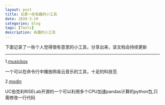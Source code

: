 ```yaml
---
layout: post
title: 记录一些有趣的小工具
date: 2020-3-19
categories: blog
tags: [Tools]
description: 有趣的小工具
---
```


下面记录了一些个人觉得很有意思的小工具，分享出来，该文档会持续更新

---

1.[musicbox](https://github.com/darknessomi/musicbox)

一个可以在命令行中播放网易云音乐的工具，十足的科技范

2.[modin](https://github.com/modin-project/modin)

UC伯克利RISELab开源的一个可以利用多个CPU加速pandas计算的python包,只需修改一行代码
